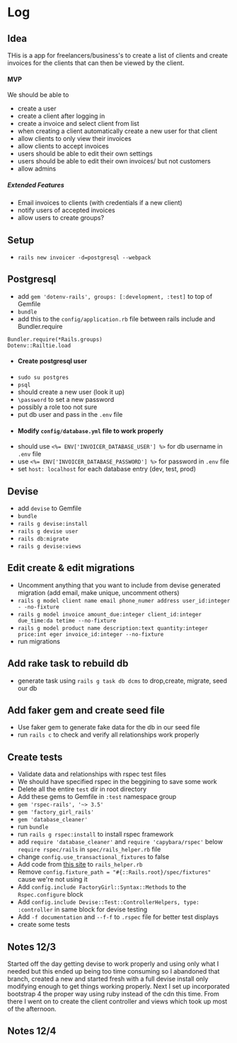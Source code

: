 # Log

## Idea

  THis is a app for freelancers/business's to create a list of clients and create invoices for the clients that can then be viewed by the client.

  #### MVP
  We should be able to
  - create a user
  - create a client after logging in
  - create a invoice and select client from list
  - when creating a client automatically create a new user for that client
  - allow clients to only view their invoices
  - allow clients to accept invoices
  - users should be able to edit their own settings
  - users should be able to edit their own invoices/ but not customers
  - allow admins

  ##### Extended Features
  - Email invoices to clients (with credentials if a new client)
  - notify users of accepted invoices
  - allow users to create groups?

## Setup
 - `rails new invoicer -d=postgresql --webpack`

## Postgresql
 - add `gem 'dotenv-rails', groups: [:development, :test]` to top of Gemfile
 - `bundle`
 - add this to the `config/application.rb` file between rails include and Bundler.require
 ```
 Bundler.require(*Rails.groups)
 Dotenv::Railtie.load
```
 - #### Create postgresql user
  - `sudo su postgres`
  - `psql`
  - should create a new user (look it up)
  - `\password` to set a new password
  - possibly a role too not sure
  - put db user and pass in the `.env` file
 - #### Modify `config/database.yml` file to work properly
  - should use `<%= ENV['INVOICER_DATABASE_USER'] %>` for db username in `.env` file
  - use `<%= ENV['INVOICER_DATABASE_PASSWORD'] %>` for password in `.env` file
  - set `host: localhost` for each database entry (dev, test, prod)

## Devise
 - add `devise` to Gemfile
 - `bundle`
 - `rails g devise:install`
 - `rails g devise user`
 - `rails db:migrate`
 - `rails g devise:views`

## Edit create & edit migrations
 - Uncomment anything that you want to include from devise generated migration (add email, make unique, uncomment others)
 -  `rails g model client name email phone_numer address user_id:integer  -
-no-fixture`
 - `rails g model invoice amount_due:integer client_id:integer due_time:da
tetime --no-fixture`
 - `rails g model product name description:text quantity:integer price:int
eger invoice_id:integer --no-fixture`
 - run migrations

## Add rake task to rebuild db
 - generate task using `rails g task db dcms` to drop,create, migrate, seed our db

## Add faker gem and create seed file
 - Use faker gem to generate fake data for the db in our seed file
 - run `rails c` to check and verify all relationships work properly

## Create tests
 - Validate data and relationships with rspec test files
 - We should have specified rspec in the beggining to save some work
 - Delete all the entire `test` dir in root directory
 - Add these gems to Gemfile in `:test` namespace group
  - `gem 'rspec-rails', '~> 3.5'`
  - `gem 'factory_girl_rails'`
  - `gem 'database_cleaner'`
 - run `bundle`
 - run `rails g rspec:install` to install rspec framework
 - add `require 'database_cleaner'` and `require 'capybara/rspec'` below `require rspec/rails` in `spec/rails_helper.rb` file
 - change `config.use_transactional_fixtures` to false
 - Add code from [this site](https://medium.com/@amliving/my-rails-rspec-set-up-6451269847f9) to `rails_helper.rb`
 - Remove `config.fixture_path = "#{::Rails.root}/spec/fixtures"` cause we're not using it
 - Add `config.include FactoryGirl::Syntax::Methods` to the `Rspec.configure` block
 - Add `config.include Devise::Test::ControllerHelpers, type: :controller` in same block for devise testing
 - Add `-f documentation` and `--f-f` to `.rspec` file for better test displays
 - create some tests


## Notes 12/3

  Started off the day getting devise to work properly and using only what I needed but this ended up being too time consuming so I abandoned that branch, created a new and started fresh with a full devise install only modifying enough to get things working properly.  Next I set up incorporated bootstrap 4 the proper way using ruby instead of the cdn this time.  From there I went on to create the client controller and views which took up most of the afternoon.

## Notes 12/4

  
